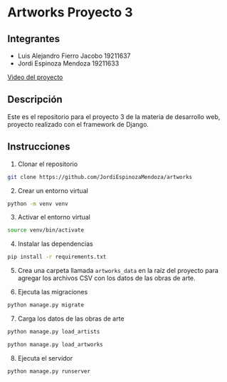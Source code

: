 # Artworks Proyecto 3

## Integrantes

- Luis Alejandro Fierro Jacobo 19211637
- Jordi Espinoza Mendoza 19211633

[Video del proyecto](https://www.loom.com/share/21bdaa33358748f39943d110db09fdeb?sid=5ff186d1-a9ea-4b2d-9187-a6ffeaff59b5)

## Descripción

Este es el repositorio para el proyecto 3 de la materia de desarrollo web, proyecto realizado con el framework de Django.

## Instrucciones

1. Clonar el repositorio

```bash
git clone https://github.com/JordiEspinozaMendoza/artworks
```

2. Crear un entorno virtual

```bash
python -m venv venv
```

3. Activar el entorno virtual

```bash
source venv/bin/activate
```

4. Instalar las dependencias

```bash
pip install -r requirements.txt
```

5. Crea una carpeta llamada `artworks_data` en la raíz del proyecto para agregar los archivos CSV con los datos de las obras de arte.

6. Ejecuta las migraciones

```bash
python manage.py migrate
```

7. Carga los datos de las obras de arte

```bash
python manage.py load_artists

python manage.py load_artworks
```

8. Ejecuta el servidor

```bash
python manage.py runserver
```
